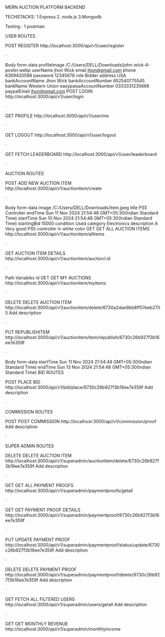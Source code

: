 MERN AUCTION PLATFORM BACKEND

TECHSTACKS:
1.Express
2. node.js
3.Mongodb

Testing :
1.postman
﻿

USER ROUTES
﻿

POST
REGISTER
http://localhost:3000/api/v1/user/register


·
﻿

Body
form-data
profileImage
/C:/Users/DELL/Downloads/john-wick-4-poster.webp
userName
jhon Wick
email
jhon@gmail.com
phone
6369420588
password
12345678
role
Bidder
address
USA
bankAccountName
Jhon Wick
bankAccountNumber
652540775545
bankName
Western Union
easypaisaAccountNumber
0333331235666
paypalEmail
jhon@gmail.com
POST
LOGIN
http://localhost:3000/api/v1/user/login


·
﻿


GET PROFILE
http://localhost:3000/api/v1/user/me


·
﻿

GET
LOGOUT
http://localhost:3000/api/v1/user/logout


·
﻿

GET
FETCH LEADERBOARD
http://localhost:3000/api/v1/user/leaderboard


·
﻿

AUCTION ROUTES
﻿

POST
ADD NEW AUCTION ITEM
http://localhost:3000/api/v1/auctionitem/create


·
﻿

Body
form-data
image
/C:/Users/DELL/Downloads/item.jpeg
title
PS5 Controller
endTime
Sun 11 Nov 2024 21:54:48 GMT+05:30(Indian Standard Time)
startTime
Sun 10 Nov 2024 21:54:48 GMT+05:30(Indian Standard Time)
startingBid
15000
condition
Used
category
Electronics
description
A Very good PS5 controller in white color
GET
GET ALL AUCTION ITEMS
http://localhost:3000/api/v1/auctionitem/allitems


·
﻿

GET
AUCTION ITEM DETAILS
http://localhost:3000/api/v1/auctionitem/auction/:id


·
﻿

Path Variables
id
GET
GET MY AUCTIONS
http://localhost:3000/api/v1/auctionitem/myitems


·
﻿

DELETE
DELETE AUCTION ITEM
http://localhost:3000/api/v1/auctionitem/delete/6730a2dae9bb8ff57eeb2705
Add description

·
﻿

PUT
REPUBLISHITEM
http://localhost:3000/api/v1/auctionitem/item/republish/6730c26b927f3b16ee7e359f


·
﻿

Body
form-data
startTime
Sun 11 Nov 2024 21:54:48 GMT+05:30(Indian Standard Time)
endTime
Sun 13 Nov 2024 21:54:48 GMT+05:30(Indian Standard Time)
BID ROUTES
﻿

POST
PLACE BID
http://localhost:3000/api/v1/bid/place/6730c26b927f3b16ee7e359f
Add description

·
﻿

COMMISSION ROUTES
﻿

POST
POST COMMISSION
http://localhost:3000/api/v1/commission/proof
Add description

·
﻿

SUPER ADMIN ROUTES
﻿

DELETE
DELETE AUCTION ITEM
http://localhost:3000/api/v1/superadmin/auctionitem/delete/6730c26b927f3b16ee7e359f
Add description

·
﻿

GET
GET ALL PAYMENT PROOFS
http://localhost:3000/api/v1/superadmin/paymentproofs/getall


·
﻿

GET
GET PAYMENT PROOF DETAILS
http://localhost:3000/api/v1/superadmin/paymentproof/6730c26b927f3b16ee7e359f


·
﻿

PUT
UPDATE PAYMENT PROOF
http://localhost:3000/api/v1/superadmin/paymentproof/status/update/6730c26b927f3b16ee7e359f
Add description

·
﻿

DELETE
DELETE PAYMENT PROOF
http://localhost:3000/api/v1/superadmin/paymentproof/delete/6730c26b927f3b16ee7e359f
Add description

·
﻿

GET
FETCH ALL FILTERED USERS
http://localhost:3000/api/v1/superadmin/users/getall
Add description

·
﻿

GET
GET MONTHLY REVENUE
http://localhost:3000/api/v1/superadmin/monthlyincome

